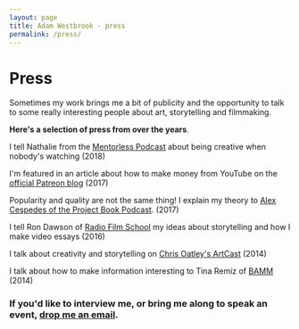 ```yaml
---
layout: page
title: Adam Westbrook - press
permalink: /press/
---
```


# Press

Sometimes my work brings me a bit of publicity and the opportunity to talk to some really interesting people about art, storytelling and filmmaking. 

**Here's a selection of press from over the years**.

I tell Nathalie from the [Mentorless Podcast](https://soundcloud.com/mentorless/adam-westbrook-and-the-art-of-storytelling-on-the-internet-mentorless-podcast-episode-1) about being creative when nobody's watching (2018)

I'm featured in an article about how to make money from YouTube on the [official Patreon blog](https://blog.patreon.com/make-money-youtube-2017) (2017)

Popularity and quality are not the same thing! I explain my theory to [Alex Cespedes of the Project Book Podcast](https://alexcespedes.com/2017/04/adam-westbrook-quality-popularity/). (2017)

I tell Ron Dawson of [Radio Film School](http://daredreamer.com/rfs-adamwestbrook/) my ideas about storytelling and how I make video essays (2016)

I talk about creativity and storytelling on [Chris Oatley's ArtCast](https://chrisoatley.com/delve1/) (2014)

I talk about how to make information interesting to Tina Remiz of [BAMM](https://bammglobal.com/conversation-adam-westbrook/) (2014)

### If you'd like to interview me, or bring me along to speak an event, [drop me an email](mailto:adam@adamwestbrook.co.uk).
